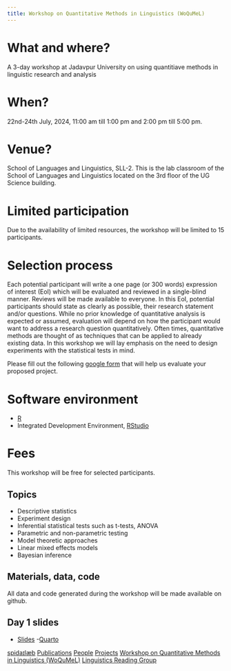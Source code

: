 ```yaml
---
title: Workshop on Quantitative Methods in Linguistics (WoQuMeL)
---
```


# What and where?
A 3-day workshop at Jadavpur University on using quantitiave methods in linguistic research and analysis

# When?
22nd-24th July, 2024, 11:00 am till 1:00 pm and 2:00 pm till 5:00 pm.

# Venue?
School of Languages and Linguistics, SLL-2. This is the lab classroom of the School of Languages and Linguistics located on the 3rd floor of the UG Science building.

# Limited participation
Due to the availability of limited resources, the workshop will be limited to 15 participants.

# Selection process
Each potential participant will write a one page (or 300 words) expression of interest (EoI) which will be evaluated and reviewed in a single-blind manner. Reviews will be made available to everyone. In this EoI, potential participants should state as clearly as possible, their research statement and/or questions. While no prior knowledge of quantitative analysis is expected or assumed, evaluation will depend on how the participant would want to address a research question quantitatively. Often times, quantitative methods are thought of as techniques that can be applied to already existing data. In this workshop we will lay emphasis on the need to design experiments with the statistical tests in mind.

Please fill out the following [google form](https://forms.gle/wjJVoZ1R2Rwkn1CB7) that will help us evaluate your proposed project. 

# Software environment
- [R](https://www.r-project.org)
- Integrated Development Environment, [RStudio](https://posit.co)

# Fees
This workshop will be free for selected participants.

## Topics
- Descriptive statistics
- Experiment design
- Inferential statistical tests such as t-tests, ANOVA
- Parametric and non-parametric testing
- Model theoretic approaches
- Linear mixed effects models
- Bayesian inference

## Materials, data, code
All data and code generated during the workshop will be made available on github.

## Day 1 slides
- [Slides](https://duttalab.github.io/files/day1.pdf)
-[Quarto](https://duttalab.github.io/files/day.qmd) 


[spidaɪlæb](index.md) [Publications](pubs.md) [People](people.md) [Projects](projects.md) [Workshop on Quantitative Methods in Linguistics (WoQuMeL)](summ_wkshp.md) [Linguistics Reading Group](rg.md)
